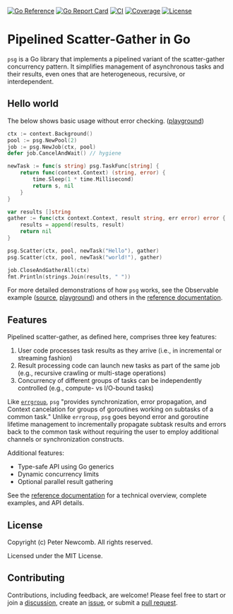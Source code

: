 [![Go Reference][godev-badge]][godev]
[![Go Report Card][goreport-badge]][goreport]
[![CI][ci-badge]][ci]
[![Coverage][coverage-badge]][coverage]
[![License][license-badge]][license]

# Pipelined Scatter-Gather in Go

`psg` is a Go library that implements a pipelined variant of the scatter-gather
concurrency pattern. It simplifies management of asynchronous tasks and their
results, even ones that are heterogeneous, recursive, or interdependent.

## Hello world

The below shows basic usage without error checking.
([playground][helloworld-play])

``` go
ctx := context.Background()
pool := psg.NewPool(2)
job := psg.NewJob(ctx, pool)
defer job.CancelAndWait() // hygiene

newTask := func(s string) psg.TaskFunc[string] {
	return func(context.Context) (string, error) {
		time.Sleep(1 * time.Millisecond)
		return s, nil
	}
}

var results []string
gather := func(ctx context.Context, result string, err error) error {
	results = append(results, result)
	return nil
}

psg.Scatter(ctx, pool, newTask("Hello"), gather)
psg.Scatter(ctx, pool, newTask("world!"), gather)

job.CloseAndGatherAll(ctx)
fmt.Println(strings.Join(results, " "))
```

For more detailed demonstrations of how `psg` works, see the Observable example
([source][observable-source], [playground][observable-play]) and others in the
[reference documentation][godev].

## Features

Pipelined scatter-gather, as defined here, comprises three key features:
 1. User code processes task results as they arrive (i.e., in incremental or
    streaming fashion)
 2. Result processing code can launch new tasks as part of the same job (e.g.,
    recursive crawling or multi-stage operations)
 3. Concurrency of different groups of tasks can be independently controlled
    (e.g., compute- vs I/O-bound tasks)

Like [`errgroup`][errgroup], `psg` "provides synchronization, error propagation,
and Context cancelation for groups of goroutines working on subtasks of a common
task." Unlike `errgroup`, `psg` goes beyond error and goroutine lifetime
management to incrementally propagate subtask results and errors back to the
common task without requiring the user to employ additional channels or
synchronization constructs.

Additional features:
  - Type-safe API using Go generics
  - Dynamic concurrency limits
  - Optional parallel result gathering

See the [reference documentation][godev] for a technical overview, complete examples,
and API details.

## License

Copyright (c) Peter Newcomb. All rights reserved.

Licensed under the MIT License.

## Contributing

Contributions, including feedback, are welcome! Please feel free to start or
join a [discussion][discussions], create an [issue][issues], or submit a [pull
request][pull requests].

[godev-badge]: https://pkg.go.dev/badge/github.com/petenewcomb/psg-go.svg
[godev]: https://pkg.go.dev/github.com/petenewcomb/psg-go#section-documentation
[goreport-badge]: https://goreportcard.com/badge/github.com/petenewcomb/psg-go
[goreport]: https://goreportcard.com/report/github.com/petenewcomb/psg-go
[ci-badge]: https://github.com/petenewcomb/psg-go/actions/workflows/ci.yml/badge.svg
[ci]: https://github.com/petenewcomb/psg-go/actions/workflows/ci.yml
[coverage-badge]: https://github.com/petenewcomb/psg-go/wiki/coverage.svg
[coverage]: https://raw.githack.com/wiki/petenewcomb/psg-go/coverage.html
[license-badge]: https://img.shields.io/github/license/mashape/apistatus.svg
[license]: https://opensource.org/licenses/MIT
[helloworld-play]: https://go.dev/play/p/JTt6gWNNIIV
[observable-source]: ./example_observable_test.go
[observable-play]: https://go.dev/play/p/rJMfZAS468b
[errgroup]: https://pkg.go.dev/golang.org/x/sync/errgroup
[discussions]: https://github.com/petenewcomb/psg-go/discussions
[issues]: https://github.com/petenewcomb/psg-go/issues
[pull requests]: https://github.com/petenewcomb/psg-go/pulls
